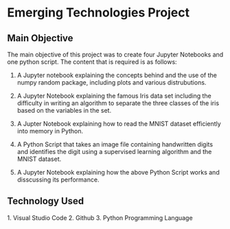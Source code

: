 # Emerging Technologies Project

<h2>Main Objective</h2>
The main objective of this project was to create four Jupyter Notebooks and one python script.
The content that is required is as follows:

1. A Jupyter notebook explaining the concepts behind and the use of the numpy random package, including plots and various distrubutions.

2. A Jupyter Notebook explaining the famous Iris data set including the difficulty in writing an algorithm to separate the three classes of the iris based on the variables in the set.

3. A Jupter Notebook explaining how to read the MNIST dataset efficiently into memory in Python.

4. A Python Script that takes an image file containing handwritten digits and identifies the digit using a supervised learning algorithm and the MNIST dataset.

5. A Jupyter Notebook explaining how the above Python Script works and disscussing its performance.

<h2>Technology Used</h2>
1. Visual Studio Code
2. Github
3. Python Programming Language
